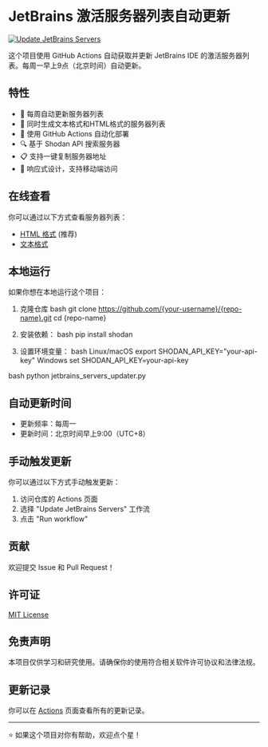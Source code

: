 # JetBrains 激活服务器列表自动更新

[![Update JetBrains Servers](https://github.com/{your-username}/{repo-name}/actions/workflows/update-servers.yml/badge.svg)](https://github.com/{your-username}/{repo-name}/actions/workflows/update-servers.yml)

这个项目使用 GitHub Actions 自动获取并更新 JetBrains IDE 的激活服务器列表。每周一早上9点（北京时间）自动更新。

## 特性

- 🔄 每周自动更新服务器列表
- 📝 同时生成文本格式和HTML格式的服务器列表
- 🤖 使用 GitHub Actions 自动化部署
- 🔍 基于 Shodan API 搜索服务器
- 📋 支持一键复制服务器地址
- 📱 响应式设计，支持移动端访问

## 在线查看

你可以通过以下方式查看服务器列表：

- [HTML 格式](https://{your-username}.github.io/{repo-name}/) (推荐)
- [文本格式](jetbrains_servers.txt)

## 本地运行

如果你想在本地运行这个项目：

1. 克隆仓库
   bash
   git clone https://github.com/{your-username}/{repo-name}.git
   cd {repo-name}


2. 安装依赖：
   bash
   pip install shodan

3. 设置环境变量：
   bash
   Linux/macOS
   export SHODAN_API_KEY="your-api-key"
   Windows
   set SHODAN_API_KEY=your-api-key


bash
python jetbrains_servers_updater.py


## 自动更新时间

- 更新频率：每周一
- 更新时间：北京时间早上9:00（UTC+8）

## 手动触发更新

你可以通过以下方式手动触发更新：

1. 访问仓库的 Actions 页面
2. 选择 "Update JetBrains Servers" 工作流
3. 点击 "Run workflow"

## 贡献

欢迎提交 Issue 和 Pull Request！

## 许可证

[MIT License](LICENSE)

## 免责声明

本项目仅供学习和研究使用。请确保你的使用符合相关软件许可协议和法律法规。

## 更新记录

你可以在 [Actions](https://github.com/{your-username}/{repo-name}/actions) 页面查看所有的更新记录。

---
⭐ 如果这个项目对你有帮助，欢迎点个星！